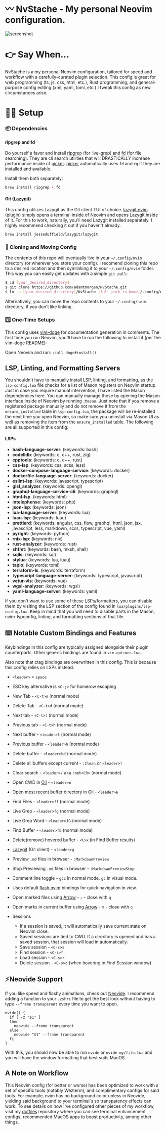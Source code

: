 # 〰️ NvStache - My personal Neovim configuration.

![screenshot](screenshot.png)

# 👉 Say When...

NvStache is a my personal Neovim configuration, tailored for speed and workflow with a carefully-curated plugin selection.
This config is great for web programming (ts, js, css, html, etc.), Rust programming, and general-purpose config editing (xml, yaml, toml, etc.)
I tweak this config as new circumstances arise.

# 👨‍💻 Setup

### 📦 Dependencies

#### ripgrep and fd

Do yourself a favor and install [ripgrep](https://github.com/BurntSushi/ripgrep) (for live-grep) and [fd](https://github.com/sharkdp/fd) (for file searching).
They are cli search utilities that will DRASTICALLY increase performance inside of [picker](https://github.com/folke/snacks.nvim/blob/main/docs/picker.md).
[picker](https://github.com/folke/snacks.nvim/blob/main/docs/picker.md) automatically uses `fd` and `rg` if they are installed and available.

Install them both separately:

```bash
brew install ripgrep \ fd
```

#### Git ([Lazygit](https://github.com/jesseduffield/lazygit))

This config utilizes Lazygit as the Git client TUI of choice. [lazygit.nvim](https://github.com/kdheepak/lazygit.nvim) (plugin) simply opens a terminal inside of Neovim and opens Lazygit inside of it. For this to work, naturally, you'll need Lazygit installed separately. I highly recommend checking it out if you haven't already.

```bash
brew install jesseduffield/lazygit/lazygit
```

### 🚚 Cloning and Moving Config

The contents of this repo will eventually live in your `~/.config/nvim` directory (or wherever you store your config). I recomend cloning this repo to a desired location and then symlinking it to your `~/.config/nvim` folder. This way you can easily get updates with a simple `git pull`:

```bash
$ cd [your_desired_directory]
$ git clone https://github.com/adamtmorgan/NvStache.git
$ ln -s [your_desired_directory]/NvStache [full_path_to_home]/.config/nvim
```

Alternatively, you can move the repo contents to your `~/.config/nvim` directory, if you don't like linking.

### 1️⃣ One-Time Setups

This config uses [vim-doge](https://github.com/kkoomen/vim-doge) for documentation generation in comments. The first time you run Neovim, you'll have to run the following to install it (per the vim-doge README):

Open Neovim and run:
`:call doge#install()`

## LSP, Linting, and Formatting Servers

You shouldn't have to manually install LSP, linting, and formatting, as the `lsp-config.lua` file checks for a list of Mason registers on Neovim startup. Just in case you require manual intervention, I have listed the Mason dependencies here. You can manually manage these by opening the Mason interface inside of Neovim by running `:Mason`. Just note that if you remove a registered package manually and do not remove it from the `ensure_installed` table in `lsp-config.lua`, the package will be re-installed the next time you open Neovim, so make sure you uninstall via Mason UI as well as removing the item from the `ensure_installed` table. The following are all supported in this config:

#### LSPs

- **bash-language-server**: (keywords: bash)
- **codelldb**: (keywords: c, c++, rust, zig)
- **cpptools**: (keywords: c, c++, rust)
- **css-lsp**: (keywords: css, scss, less)
- **docker-compose-language-service**: (keywords: docker)
- **dockerfile-language-server**: (keywords: docker)
- **eslint-lsp**: (keywords: javascript, typescript)
- **glsl_analyzer**: (keywords: opengl)
- **graphql-language-service-cli**: (keywords: graphql)
- **html-lsp**: (keywords: html)
- **intelephense**: (keywords: php)
- **json-lsp**: (keywords: json)
- **lua-language-server**: (keywords: lua)
- **luau-lsp**: (keywords: luau)
- **prettierd**: (keywords: angular, css, flow, graphql, html, json, jsx, javascript, less, markdown, scss, typescript, vue, yaml)
- **pyright**: (keywords: python)
- **rnix-lsp**: (keywords: nix)
- **rust-analyzer**: (keywords: rust)
- **shfmt**: (keywords: bash, mksh, shell)
- **sqlls**: (keywords: sql)
- **stylua**: (keywords: lua, luau)
- **taplo**: (keywords: toml)
- **terraform-ls**: (keywords: terraform)
- **typescript-language-server**: (keywords: typescript, javascript)
- **vetur-vls**: (keywords: vue)
- **wgsl-analyzer**: (keywords: wgsl)
- **yaml-language-server**: (keywords: yaml)

If you don't want to use some of these LSPs/formatters, you can disable
them by visiting the LSP section of the config found in
`lua/plugins/lsp-config.lua`. Keep in mind that you will need to
disable parts in the Mason, nvim-lspconfig, linting, and formatting
sections of that file.

## ⌨️ Notable Custom Bindings and Features

Keybindings in this config are typically assigned
alongside their plugin counterparts. Other generic bindings
are found in `vim.options.lua`.

Also note that ctag bindings are overwritten in this config.
This is because this config relies on LSPs instead.

- `<leader>` = `space`

- ESC key alternative is `<C-;>` for homerow escaping

- New Tab - `<C-t>n` (normal mode)

- Delete Tab - `<C-t>d` (normal mode)

- Next tab - `<C-t>l` (normal mode)

- Previous tab - `<C-t>h` (normal mode)

- Next buffer - `<leader>l` (normal mode)

- Previous buffer - `<leader>h` (normal mode)

- Delete buffer - `<leader>bd` (normal mode)

- Delete all buffers except current - `:Clean` or `<leader>!`

- Clear search - `<leader>/` aka `:noh<CR>` (normal mode)

- Open CWD in [Oil](https://github.com/stevearc/oil.nvim) - `<leader>o`

- Open most recent buffer directory in [Oil](https://github.com/stevearc/oil.nvim) - `<leader>e`

- Find Files - `<leader>ff` (normal mode)

- Live Grep - `<leader>fg` (normal mode)

- Live Grep Word - `<leader>fG` (normal mode)

- Find Buffer - `<leader>fb` (normal mode)

- Delete(remove) hovered buffer - `<C>x` (in Find Buffer results)

- [Lazygit](https://github.com/jesseduffield/lazygit) (Git client) - `<leader>g`

- Preview `.md` files in browser - `:MarkdownPreview`

- Stop Previewing `.md` files in browser - `:MarkdownPreviewStop`

- Comment line toggle - `gcc` in normal mode. `gc` in visual mode.

- Uses default [flash.nvim](https://github.com/folke/flash.nvim) bindings for quick navigation in view.

- Open marked files using [Arrow](https://github.com/otavioschwanck/arrow.nvim) - `;` - close with `q`

- Open marks in current buffer using [Arrow](https://github.com/otavioschwanck/arrow.nvim) - `m` - close with `q`

- Sessions
  - If a session is saved, it will automatically save current state on Neovim close.
  - Saved sessions are tied to CWD. If a directory is opened and has a saved session, that session will load in automatically.
  - Save session - `<C-s>s`
  - Find session - `<C-s>f`
  - Load session - `<C-s>r`
  - Delete session - `<C-s>d` (when hovering in Find Session window)

## ⚡Neovide Support

If you like speed and flashy animations, check out [Neovide](https://neovide.dev/).
I recommend adding a function to your `.zshrc` file to get the best look without having to type `--frame transparent` every time you want to open.

```bash[.zshrc]
nvide() {
  if [ -z "$1" ]
  then
    neovide --frame transparent
  else
    neovide "$1" --frame transparent
  fi
}
```

With this, you should now be able to run `nvide` or `nvide my/file.lua` and you will have the window formatting that best suits MacOS.

## A Note on Workflow

This Neovim config (for better or worse) has been optimized to work with a set of specific tools (notably Wezterm), and complimentary configs for said tools. For example, nvim has no background color unless in Neovide, yielding said background to your terminal's so transparency effects can work. To see details on how I've configured other pieces of my workflow, visit my [dotfiles](https://github.com/adamtmorgan/dotfiles) repository where you can see terminal enhancement configs, recommended MacOS apps to boost productivity, among other things.
